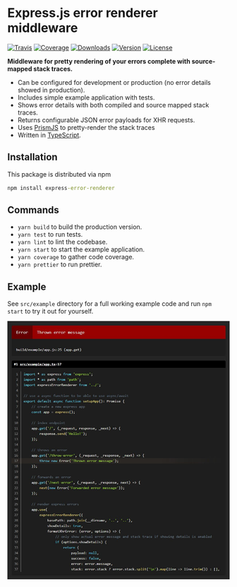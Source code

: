 # Express.js error renderer middleware

[![Travis](https://img.shields.io/travis/kallaspriit/express-error-renderer.svg)](https://travis-ci.org/kallaspriit/express-error-renderer)
[![Coverage](https://img.shields.io/coveralls/kallaspriit/express-error-renderer.svg)](https://coveralls.io/github/kallaspriit/express-error-renderer)
[![Downloads](https://img.shields.io/npm/dm/express-error-renderer.svg)](http://npm-stat.com/charts.html?package=express-error-renderer&from=2015-08-01)
[![Version](https://img.shields.io/npm/v/express-error-renderer.svg)](http://npm.im/express-error-renderer)
[![License](https://img.shields.io/npm/l/express-error-renderer.svg)](http://opensource.org/licenses/MIT)

**Middleware for pretty rendering of your errors complete with source-mapped stack traces.**

- Can be configured for development or production (no error details showed in production).
- Includes simple example application with tests.
- Shows error details with both compiled and source mapped stack traces.
- Returns configurable JSON error payloads for XHR requests.
- Uses [PrismJS](http://prismjs.com) to pretty-render the stack traces
- Written in [TypeScript](https://www.typescriptlang.org/).

## Installation

This package is distributed via npm

```cmd
npm install express-error-renderer
```

## Commands

- `yarn build` to build the production version.
- `yarn test` to run tests.
- `yarn lint` to lint the codebase.
- `yarn start` to start the example application.
- `yarn coverage` to gather code coverage.
- `yarn prettier` to run prettier.

## Example

See `src/example` directory for a full working example code and run `npm start` to try it out for yourself.

![Error example](https://github.com/kallaspriit/express-error-renderer/blob/master/screenshots/error.jpg)